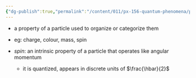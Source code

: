 ```yaml
---
{"dg-publish":true,"permalink":"/content/011/px-156-quantum-phenomena/px-156-b-particle-physics/px-156-f-the-particle-zoo/px-156-f1-quantum-number/","noteIcon":"1","created":"2024-11-25T10:50:32.000+00:00","updated":"2024-11-26T20:02:46.792+00:00"}
---
```


- a property of a particle used to organize or categorize them
- eg: charge, colour, mass, spin

- *spin*: an intrinsic property of a particle that operates like angular momentum
	- it is quantized, appears in discrete units of $\frac{\hbar}{2}$

